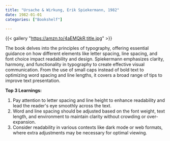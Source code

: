 ```yaml
---
title: "Ursache & Wirkung, Erik Spiekermann, 1982"
date: 1982-01-01
categories: ["Bookshelf"]

---
```


{{< gallery "https://amzn.to/4aEMQkR,title.jpg" >}}

The book delves into the principles of typography, offering essential guidance on how different elements like letter spacing, line spacing, and font choice impact readability and design. Spiekermann emphasizes clarity, harmony, and functionality in typography to create effective visual communication. From the use of small caps instead of bold text to optimizing word spacing and line lengths, it covers a broad range of tips to improve text presentation.

**Top 3 Learnings:**

1. Pay attention to letter spacing and line height to enhance readability and lead the reader's eye smoothly across the text.
2. Word and line spacing should be adjusted based on the font weight, text length, and environment to maintain clarity without crowding or over-expansion.
3. Consider readability in various contexts like dark mode or web formats, where extra adjustments may be necessary for optimal viewing.
